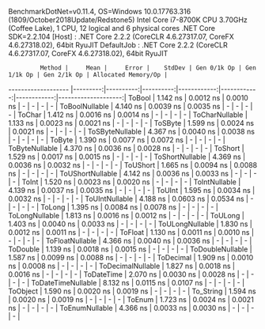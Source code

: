 
BenchmarkDotNet=v0.11.4, OS=Windows 10.0.17763.316 (1809/October2018Update/Redstone5)
Intel Core i7-8700K CPU 3.70GHz (Coffee Lake), 1 CPU, 12 logical and 6 physical cores
.NET Core SDK=2.2.104
  [Host]     : .NET Core 2.2.2 (CoreCLR 4.6.27317.07, CoreFX 4.6.27318.02), 64bit RyuJIT
  DefaultJob : .NET Core 2.2.2 (CoreCLR 4.6.27317.07, CoreFX 4.6.27318.02), 64bit RyuJIT


             Method |     Mean |     Error |    StdDev | Gen 0/1k Op | Gen 1/1k Op | Gen 2/1k Op | Allocated Memory/Op |
------------------- |---------:|----------:|----------:|------------:|------------:|------------:|--------------------:|
             ToBool | 1.142 ns | 0.0012 ns | 0.0010 ns |           - |           - |           - |                   - |
     ToBoolNullable | 4.140 ns | 0.0039 ns | 0.0035 ns |           - |           - |           - |                   - |
             ToChar | 1.412 ns | 0.0016 ns | 0.0014 ns |           - |           - |           - |                   - |
     ToCharNullable | 1.133 ns | 0.0023 ns | 0.0021 ns |           - |           - |           - |                   - |
            ToSByte | 1.599 ns | 0.0024 ns | 0.0021 ns |           - |           - |           - |                   - |
    ToSByteNullable | 4.367 ns | 0.0040 ns | 0.0038 ns |           - |           - |           - |                   - |
             ToByte | 1.390 ns | 0.0077 ns | 0.0072 ns |           - |           - |           - |                   - |
     ToByteNullable | 4.370 ns | 0.0036 ns | 0.0028 ns |           - |           - |           - |                   - |
            ToShort | 1.529 ns | 0.0017 ns | 0.0015 ns |           - |           - |           - |                   - |
    ToShortNullable | 4.369 ns | 0.0036 ns | 0.0032 ns |           - |           - |           - |                   - |
           ToUShort | 1.665 ns | 0.0094 ns | 0.0088 ns |           - |           - |           - |                   - |
   ToUShortNullable | 4.142 ns | 0.0036 ns | 0.0033 ns |           - |           - |           - |                   - |
              ToInt | 1.520 ns | 0.0023 ns | 0.0020 ns |           - |           - |           - |                   - |
      ToIntNullable | 4.139 ns | 0.0037 ns | 0.0035 ns |           - |           - |           - |                   - |
             ToUInt | 1.595 ns | 0.0034 ns | 0.0032 ns |           - |           - |           - |                   - |
     ToUIntNullable | 4.188 ns | 0.0603 ns | 0.0534 ns |           - |           - |           - |                   - |
             ToLong | 1.395 ns | 0.0084 ns | 0.0078 ns |           - |           - |           - |                   - |
     ToLongNullable | 1.813 ns | 0.0016 ns | 0.0012 ns |           - |           - |           - |                   - |
            ToULong | 1.403 ns | 0.0040 ns | 0.0033 ns |           - |           - |           - |                   - |
    ToULongNullable | 1.830 ns | 0.0012 ns | 0.0011 ns |           - |           - |           - |                   - |
            ToFloat | 1.130 ns | 0.0011 ns | 0.0010 ns |           - |           - |           - |                   - |
    ToFloatNullable | 4.366 ns | 0.0040 ns | 0.0036 ns |           - |           - |           - |                   - |
           ToDouble | 1.139 ns | 0.0018 ns | 0.0015 ns |           - |           - |           - |                   - |
   ToDoubleNullable | 1.587 ns | 0.0099 ns | 0.0088 ns |           - |           - |           - |                   - |
          ToDecimal | 1.909 ns | 0.0010 ns | 0.0008 ns |           - |           - |           - |                   - |
  ToDecimalNullable | 1.827 ns | 0.0018 ns | 0.0016 ns |           - |           - |           - |                   - |
         ToDateTime | 2.070 ns | 0.0030 ns | 0.0028 ns |           - |           - |           - |                   - |
 ToDateTimeNullable | 8.132 ns | 0.0115 ns | 0.0107 ns |           - |           - |           - |                   - |
           ToObject | 1.590 ns | 0.0020 ns | 0.0019 ns |           - |           - |           - |                   - |
          To_String | 1.594 ns | 0.0020 ns | 0.0019 ns |           - |           - |           - |                   - |
             ToEnum | 1.723 ns | 0.0024 ns | 0.0021 ns |           - |           - |           - |                   - |
     ToEnumNullable | 4.366 ns | 0.0033 ns | 0.0030 ns |           - |           - |           - |                   - |

